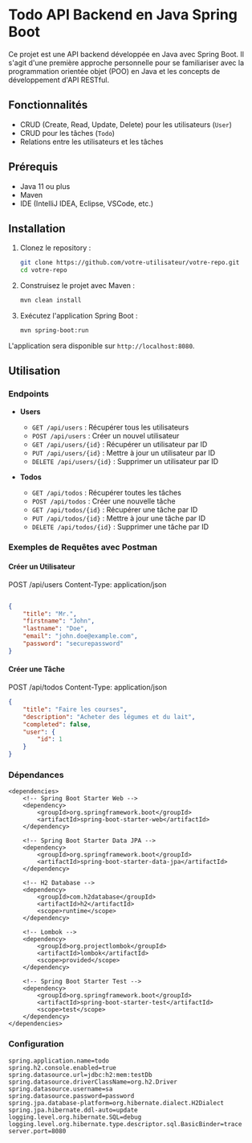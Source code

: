 # Todo API Backend en Java Spring Boot

Ce projet est une API backend développée en Java avec Spring Boot. Il s'agit d'une première approche personnelle pour se familiariser avec la programmation orientée objet (POO) en Java et les concepts de développement d'API RESTful.

## Fonctionnalités

- CRUD (Create, Read, Update, Delete) pour les utilisateurs (`User`)
- CRUD pour les tâches (`Todo`)
- Relations entre les utilisateurs et les tâches

## Prérequis

- Java 11 ou plus
- Maven
- IDE (IntelliJ IDEA, Eclipse, VSCode, etc.)

## Installation

1. Clonez le repository :
    ```bash
    git clone https://github.com/votre-utilisateur/votre-repo.git
    cd votre-repo
    ```

2. Construisez le projet avec Maven :
    ```bash
    mvn clean install
    ```

3. Exécutez l'application Spring Boot :
    ```bash
    mvn spring-boot:run
    ```

L'application sera disponible sur `http://localhost:8080`.

## Utilisation

### Endpoints

- **Users**
    - `GET /api/users` : Récupérer tous les utilisateurs
    - `POST /api/users` : Créer un nouvel utilisateur
    - `GET /api/users/{id}` : Récupérer un utilisateur par ID
    - `PUT /api/users/{id}` : Mettre à jour un utilisateur par ID
    - `DELETE /api/users/{id}` : Supprimer un utilisateur par ID

- **Todos**
    - `GET /api/todos` : Récupérer toutes les tâches
    - `POST /api/todos` : Créer une nouvelle tâche
    - `GET /api/todos/{id}` : Récupérer une tâche par ID
    - `PUT /api/todos/{id}` : Mettre à jour une tâche par ID
    - `DELETE /api/todos/{id}` : Supprimer une tâche par ID

### Exemples de Requêtes avec Postman

#### Créer un Utilisateur
POST /api/users
Content-Type: application/json

```json

{
    "title": "Mr.",
    "firstname": "John",
    "lastname": "Doe",
    "email": "john.doe@example.com",
    "password": "securepassword"
}
```
#### Créer une Tâche
POST /api/todos
Content-Type: application/json

```json
{
    "title": "Faire les courses",
    "description": "Acheter des légumes et du lait",
    "completed": false,
    "user": {
        "id": 1
    }
}
```
### Dépendances
```
<dependencies>
    <!-- Spring Boot Starter Web -->
    <dependency>
        <groupId>org.springframework.boot</groupId>
        <artifactId>spring-boot-starter-web</artifactId>
    </dependency>

    <!-- Spring Boot Starter Data JPA -->
    <dependency>
        <groupId>org.springframework.boot</groupId>
        <artifactId>spring-boot-starter-data-jpa</artifactId>
    </dependency>

    <!-- H2 Database -->
    <dependency>
        <groupId>com.h2database</groupId>
        <artifactId>h2</artifactId>
        <scope>runtime</scope>
    </dependency>

    <!-- Lombok -->
    <dependency>
        <groupId>org.projectlombok</groupId>
        <artifactId>lombok</artifactId>
        <scope>provided</scope>
    </dependency>

    <!-- Spring Boot Starter Test -->
    <dependency>
        <groupId>org.springframework.boot</groupId>
        <artifactId>spring-boot-starter-test</artifactId>
        <scope>test</scope>
    </dependency>
</dependencies>
```
### Configuration
```
spring.application.name=todo
spring.h2.console.enabled=true
spring.datasource.url=jdbc:h2:mem:testDb
spring.datasource.driverClassName=org.h2.Driver
spring.datasource.username=sa
spring.datasource.password=password
spring.jpa.database-platform=org.hibernate.dialect.H2Dialect
spring.jpa.hibernate.ddl-auto=update
logging.level.org.hibernate.SQL=debug
logging.level.org.hibernate.type.descriptor.sql.BasicBinder=trace
server.port=8080
```

